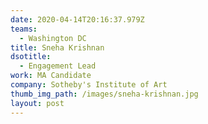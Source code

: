 ```yaml
---
date: 2020-04-14T20:16:37.979Z
teams:
  - Washington DC
title: Sneha Krishnan
dsotitle:
  - Engagement Lead
work: MA Candidate
company: Sotheby's Institute of Art
thumb_img_path: /images/sneha-krishnan.jpg
layout: post
---
```

